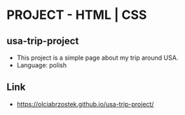 # PROJECT - HTML | CSS
## usa-trip-project
* This project is a simple page about my trip around USA.
* Language: polish
## Link
* https://olciabrzostek.github.io/usa-trip-project/

